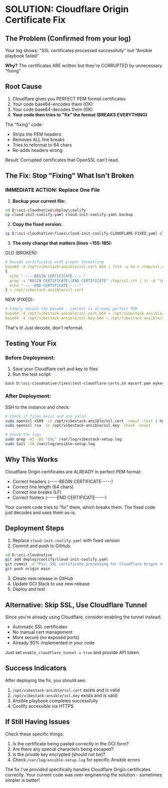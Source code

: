 # SOLUTION: Cloudflare Origin Certificate Fix

## The Problem (Confirmed from your log)
Your log shows: "SSL certificates processed successfully" but "Ansible playbook failed"

**Why?** The certificates ARE written but they're CORRUPTED by unnecessary "fixing"

## Root Cause
1. Cloudflare gives you PERFECT PEM format certificates
2. Your code base64-encodes them (OK)
3. Your code base64-decodes them (OK)
4. **Your code then tries to "fix" the format (BREAKS EVERYTHING)**

The "fixing" code:
- Strips the PEM headers
- Removes ALL line breaks
- Tries to reformat to 64 chars
- Re-adds headers wrong

Result: Corrupted certificates that OpenSSL can't read

## The Fix: Stop "Fixing" What Isn't Broken

### IMMEDIATE ACTION: Replace One File

1. **Backup your current file:**
```bash
cd D:\oci-cloudnative\deploy\coolify
cp cloud-init-coolify.yaml cloud-init-coolify.yaml.backup
```

2. **Copy the fixed version:**
```bash
cp D:\oci-cloudnative\fixes\cloud-init-coolify-CLOUDFLARE-FIXED.yaml cloud-init-coolify.yaml
```

3. **The only change that matters (lines ~155-185):**

OLD (BROKEN):
```yaml
# Decode certificates with proper formatting
base64 -d /opt/vibestack-ansible/ssl-cert.b64 | fold -w 64 > /tmp/ssl.crt
{
  echo "-----BEGIN CERTIFICATE-----"
  grep -v "BEGIN CERTIFICATE\|END CERTIFICATE" /tmp/ssl.crt | tr -d '\n' | fold -w 64
  echo "-----END CERTIFICATE-----"
} > /opt/vibestack-ansible/ssl.cert
```

NEW (FIXED):
```yaml
# Simply decode the base64 - content is already perfect PEM
base64 -d /opt/vibestack-ansible/ssl-cert.b64 > /opt/vibestack-ansible/ssl.cert
base64 -d /opt/vibestack-ansible/ssl-key.b64 > /opt/vibestack-ansible/ssl.key
```

That's it! Just decode, don't reformat.

## Testing Your Fix

### Before Deployment:
1. Save your Cloudflare cert and key to files
2. Run the test script:
```bash
bash D:\oci-cloudnative\fixes\test-cloudflare-certs.sh mycert.pem mykey.pem
```

### After Deployment:
SSH to the instance and check:
```bash
# Check if files exist and are valid
sudo openssl x509 -in /opt/vibestack-ansible/ssl.cert -noout -text | head -10
sudo openssl rsa -in /opt/vibestack-ansible/ssl.key -check -noout

# Check the logs
sudo grep -A5 -B5 "SSL" /var/log/vibestack-setup.log
sudo tail -50 /var/log/ansible-setup.log
```

## Why This Works

Cloudflare Origin certificates are ALREADY in perfect PEM format:
- Correct headers (-----BEGIN CERTIFICATE-----)
- Correct line length (64 chars)
- Correct line breaks (LF)
- Correct footers (-----END CERTIFICATE-----)

Your current code tries to "fix" them, which breaks them.
The fixed code just decodes and uses them as-is.

## Deployment Steps

1. Replace `cloud-init-coolify.yaml` with fixed version
2. Commit and push to GitHub:
```bash
cd D:\oci-cloudnative
git add deploy/coolify/cloud-init-coolify.yaml
git commit -m "Fix: SSL certificate processing for Cloudflare Origin certs"
git push origin main
```

3. Create new release in GitHub
4. Update OCI Stack to use new release
5. Deploy and test

## Alternative: Skip SSL, Use Cloudflare Tunnel

Since you're already using Cloudflare, consider enabling the tunnel instead:
- Automatic SSL certificates
- No manual cert management
- More secure (no exposed ports)
- Already 90% implemented in your code

Just set `enable_cloudflare_tunnel = true` and provide API token.

## Success Indicators

After deploying the fix, you should see:
1. `/opt/vibestack-ansible/ssl.cert` exists and is valid
2. `/opt/vibestack-ansible/ssl.key` exists and is valid
3. Ansible playbook completes successfully
4. Coolify accessible via HTTPS

## If Still Having Issues

Check these specific things:
1. Is the certificate being pasted correctly in the OCI form?
2. Are there any special characters being escaped?
3. Is the private key encrypted (should not be)?
4. Check `/var/log/ansible-setup.log` for specific Ansible errors

The fix I've provided specifically handles Cloudflare Origin certificates correctly. 
Your current code was over-engineering the solution - sometimes simpler is better!
